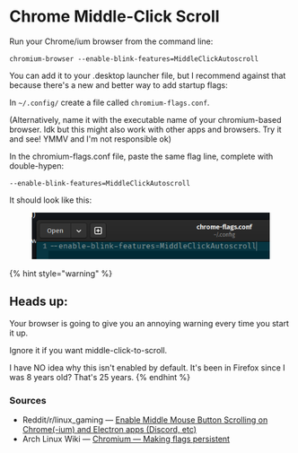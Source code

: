 # Chrome Middle-Click Scroll

Run your Chrome/ium browser from the command line:

```
chromium-browser --enable-blink-features=MiddleClickAutoscroll
```

You can add it to your .desktop launcher file, but I recommend against that because there's a new and better way to add startup flags:

In `~/.config/` create a file called `chromium-flags.conf`.

(Alternatively, name it with the executable name of your chromium-based browser. Idk but this might also work with other apps and browsers. Try it and see! YMMV and I'm not responsible ok)

In the chromium-flags.conf file, paste the same flag line, complete with double-hypen:

```
--enable-blink-features=MiddleClickAutoscroll
```

It should look like this:

<figure><img src="../../.gitbook/assets/image.png" alt=""><figcaption></figcaption></figure>

{% hint style="warning" %}
## Heads up:

Your browser is going to give you an annoying warning every time you start it up.

Ignore it if you want middle-click-to-scroll.

I have NO idea why this isn't enabled by default. It's been in Firefox since I was 8 years old? That's 25 years.
{% endhint %}



### Sources

* Reddit/r/linux\_gaming — [Enable Middle Mouse Button Scrolling on Chrome(-ium) and Electron apps (Discord, etc)](https://www.reddit.com/r/linux_gaming/comments/w27h1o/linux_enable_middle_mouse_button_scrolling_on/)&#x20;
* Arch Linux Wiki — [Chromium — Making flags persistent](https://wiki.archlinux.org/title/Chromium#Making_flags_persistent)&#x20;
